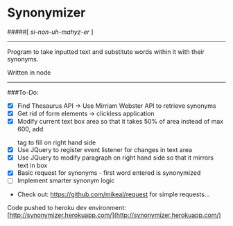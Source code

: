 # Synonymizer
#####[ *si-non-uh-mahyz-er* ]

***

Program to take inputted text and substitute words within it with their synonyms.

Written in node

***

###To-Do:

- [x] Find Thesaurus API -> Use Mirriam Webster API to retrieve synonyms
- [x] Get rid of form elements -> clickless application
- [x] Modify current text box area so that it takes 50% of area instead of max 600, add <p></p> tag to fill on right hand side
- [x] Use JQuery to register event listener for changes in text area
- [x] Use JQuery to modify paragraph on right hand side so that it mirrors text in box
- [X] Basic request for synonyms - first word entered is synonymized
- [ ] Implement smarter synonym logic

* Check out: https://github.com/mikeal/request for simple requests...


Code pushed to heroku dev environment: [http://synonymizer.herokuapp.com/](http://synonymizer.herokuapp.com/)

